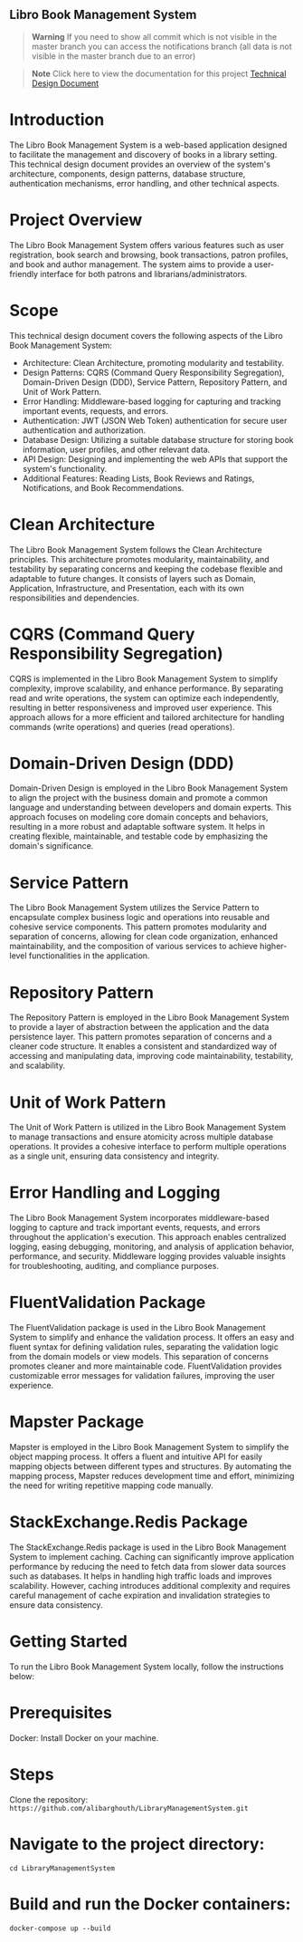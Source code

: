 ## Libro Book Management System

> **Warning**
> If you need to show all commit which is not visible in the master branch you can access the notifications branch (all data is not visible in the master branch due to an error)

> **Note**
> Click here to view the documentation for this project
> <a href = "https://quirky-toy-006.notion.site/Technical-Design-Document-Libro-Book-Management-System-3716ed2333eb4b3499d4edfe2a662162">Technical Design Document</a>

# Introduction
The Libro Book Management System is a web-based application designed to facilitate the management and discovery of books in a library setting. This technical design document provides an overview of the system's architecture, components, design patterns, database structure, authentication mechanisms, error handling, and other technical aspects.

# Project Overview
The Libro Book Management System offers various features such as user registration, book search and browsing, book transactions, patron profiles, and book and author management. The system aims to provide a user-friendly interface for both patrons and librarians/administrators.

# Scope
This technical design document covers the following aspects of the Libro Book Management System:

- Architecture: Clean Architecture, promoting modularity and testability.
- Design Patterns: CQRS (Command Query Responsibility Segregation), Domain-Driven Design (DDD), Service Pattern, Repository Pattern, and Unit of Work Pattern.
- Error Handling: Middleware-based logging for capturing and tracking important events, requests, and errors.
- Authentication: JWT (JSON Web Token) authentication for secure user authentication and authorization.
- Database Design: Utilizing a suitable database structure for storing book information, user profiles, and other relevant data.
- API Design: Designing and implementing the web APIs that support the system's functionality.
- Additional Features: Reading Lists, Book Reviews and Ratings, Notifications, and Book Recommendations.
# Clean Architecture
The Libro Book Management System follows the Clean Architecture principles. This architecture promotes modularity, maintainability, and testability by separating concerns and keeping the codebase flexible and adaptable to future changes. It consists of layers such as Domain, Application, Infrastructure, and Presentation, each with its own responsibilities and dependencies.

# CQRS (Command Query Responsibility Segregation)
CQRS is implemented in the Libro Book Management System to simplify complexity, improve scalability, and enhance performance. By separating read and write operations, the system can optimize each independently, resulting in better responsiveness and improved user experience. This approach allows for a more efficient and tailored architecture for handling commands (write operations) and queries (read operations).

# Domain-Driven Design (DDD)
Domain-Driven Design is employed in the Libro Book Management System to align the project with the business domain and promote a common language and understanding between developers and domain experts. This approach focuses on modeling core domain concepts and behaviors, resulting in a more robust and adaptable software system. It helps in creating flexible, maintainable, and testable code by emphasizing the domain's significance.

# Service Pattern
The Libro Book Management System utilizes the Service Pattern to encapsulate complex business logic and operations into reusable and cohesive service components. This pattern promotes modularity and separation of concerns, allowing for clean code organization, enhanced maintainability, and the composition of various services to achieve higher-level functionalities in the application.

# Repository Pattern
The Repository Pattern is employed in the Libro Book Management System to provide a layer of abstraction between the application and the data persistence layer. This pattern promotes separation of concerns and a cleaner code structure. It enables a consistent and standardized way of accessing and manipulating data, improving code maintainability, testability, and scalability.

# Unit of Work Pattern
The Unit of Work Pattern is utilized in the Libro Book Management System to manage transactions and ensure atomicity across multiple database operations. It provides a cohesive interface to perform multiple operations as a single unit, ensuring data consistency and integrity.

# Error Handling and Logging
The Libro Book Management System incorporates middleware-based logging to capture and track important events, requests, and errors throughout the application's execution. This approach enables centralized logging, easing debugging, monitoring, and analysis of application behavior, performance, and security. Middleware logging provides valuable insights for troubleshooting, auditing, and compliance purposes.

# FluentValidation Package
The FluentValidation package is used in the Libro Book Management System to simplify and enhance the validation process. It offers an easy and fluent syntax for defining validation rules, separating the validation logic from the domain models or view models. This separation of concerns promotes cleaner and more maintainable code. FluentValidation provides customizable error messages for validation failures, improving the user experience.

# Mapster Package
Mapster is employed in the Libro Book Management System to simplify the object mapping process. It offers a fluent and intuitive API for easily mapping objects between different types and structures. By automating the mapping process, Mapster reduces development time and effort, minimizing the need for writing repetitive mapping code manually.

# StackExchange.Redis Package
The StackExchange.Redis package is used in the Libro Book Management System to implement caching. Caching can significantly improve application performance by reducing the need to fetch data from slower data sources such as databases. It helps in handling high traffic loads and improves scalability. However, caching introduces additional complexity and requires careful management of cache expiration and invalidation strategies to ensure data consistency.

# Getting Started
To run the Libro Book Management System locally, follow the instructions below:

# Prerequisites
Docker: Install Docker on your machine.

# Steps
Clone the repository:
```https://github.com/alibarghouth/LibraryManagementSystem.git```

# Navigate to the project directory:
```cd LibraryManagementSystem```

# Build and run the Docker containers:
```docker-compose up --build```


